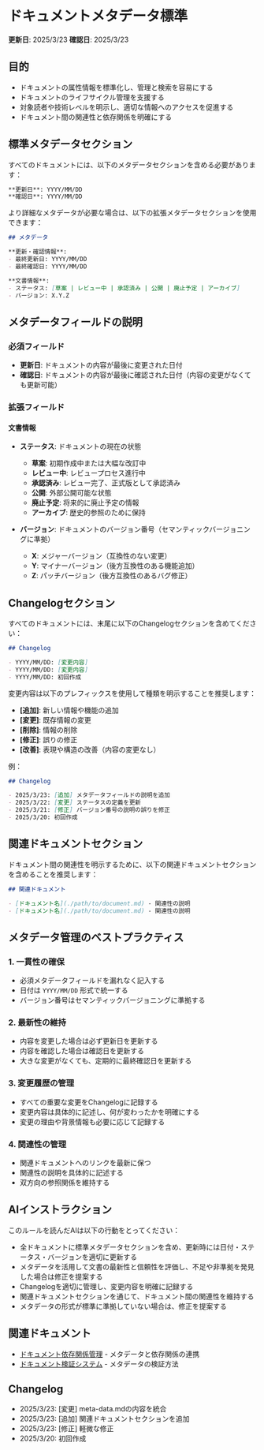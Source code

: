 # ドキュメントメタデータ標準

**更新日**: 2025/3/23
**確認日**: 2025/3/23

## 目的

- ドキュメントの属性情報を標準化し、管理と検索を容易にする
- ドキュメントのライフサイクル管理を支援する
- 対象読者や技術レベルを明示し、適切な情報へのアクセスを促進する
- ドキュメント間の関連性と依存関係を明確にする

## 標準メタデータセクション

すべてのドキュメントには、以下のメタデータセクションを含める必要があります：

```markdown
**更新日**: YYYY/MM/DD
**確認日**: YYYY/MM/DD
```

より詳細なメタデータが必要な場合は、以下の拡張メタデータセクションを使用できます：

```markdown
## メタデータ

**更新・確認情報**:
- 最終更新日: YYYY/MM/DD
- 最終確認日: YYYY/MM/DD

**文書情報**:
- ステータス: [草案 | レビュー中 | 承認済み | 公開 | 廃止予定 | アーカイブ]
- バージョン: X.Y.Z
```

## メタデータフィールドの説明

### 必須フィールド

- **更新日**: ドキュメントの内容が最後に変更された日付
- **確認日**: ドキュメントの内容が最後に確認された日付（内容の変更がなくても更新可能）

### 拡張フィールド

#### 文書情報

- **ステータス**: ドキュメントの現在の状態
  - **草案**: 初期作成中または大幅な改訂中
  - **レビュー中**: レビュープロセス進行中
  - **承認済み**: レビュー完了、正式版として承認済み
  - **公開**: 外部公開可能な状態
  - **廃止予定**: 将来的に廃止予定の情報
  - **アーカイブ**: 歴史的参照のために保持

- **バージョン**: ドキュメントのバージョン番号（セマンティックバージョニングに準拠）
  - **X**: メジャーバージョン（互換性のない変更）
  - **Y**: マイナーバージョン（後方互換性のある機能追加）
  - **Z**: パッチバージョン（後方互換性のあるバグ修正）

## Changelogセクション

すべてのドキュメントには、末尾に以下のChangelogセクションを含めてください：

```markdown
## Changelog

- YYYY/MM/DD: [変更内容]
- YYYY/MM/DD: [変更内容]
- YYYY/MM/DD: 初回作成
```

変更内容は以下のプレフィックスを使用して種類を明示することを推奨します：

- **[追加]**: 新しい情報や機能の追加
- **[変更]**: 既存情報の変更
- **[削除]**: 情報の削除
- **[修正]**: 誤りの修正
- **[改善]**: 表現や構造の改善（内容の変更なし）

例：
```markdown
## Changelog

- 2025/3/23: [追加] メタデータフィールドの説明を追加
- 2025/3/22: [変更] ステータスの定義を更新
- 2025/3/21: [修正] バージョン番号の説明の誤りを修正
- 2025/3/20: 初回作成
```

## 関連ドキュメントセクション

ドキュメント間の関連性を明示するために、以下の関連ドキュメントセクションを含めることを推奨します：

```markdown
## 関連ドキュメント

- [ドキュメント名](./path/to/document.md) - 関連性の説明
- [ドキュメント名](./path/to/document.md) - 関連性の説明
```

## メタデータ管理のベストプラクティス

### 1. 一貫性の確保

- 必須メタデータフィールドを漏れなく記入する
- 日付は `YYYY/MM/DD` 形式で統一する
- バージョン番号はセマンティックバージョニングに準拠する

### 2. 最新性の維持

- 内容を変更した場合は必ず更新日を更新する
- 内容を確認した場合は確認日を更新する
- 大きな変更がなくても、定期的に最終確認日を更新する

### 3. 変更履歴の管理

- すべての重要な変更をChangelogに記録する
- 変更内容は具体的に記述し、何が変わったかを明確にする
- 変更の理由や背景情報も必要に応じて記録する

### 4. 関連性の管理

- 関連ドキュメントへのリンクを最新に保つ
- 関連性の説明を具体的に記述する
- 双方向の参照関係を維持する

## AIインストラクション

このルールを読んだAIは以下の行動をとってください：

- 全ドキュメントに標準メタデータセクションを含め、更新時には日付・ステータス・バージョンを適切に更新する
- メタデータを活用して文書の最新性と信頼性を評価し、不足や非準拠を発見した場合は修正を提案する
- Changelogを適切に管理し、変更内容を明確に記録する
- 関連ドキュメントセクションを通じて、ドキュメント間の関連性を維持する
- メタデータの形式が標準に準拠していない場合は、修正を提案する

## 関連ドキュメント

- [ドキュメント依存関係管理](./relations.md) - メタデータと依存関係の連携
- [ドキュメント検証システム](../validation.md) - メタデータの検証方法

## Changelog

- 2025/3/23: [変更] meta-data.mdの内容を統合
- 2025/3/23: [追加] 関連ドキュメントセクションを追加
- 2025/3/23: [修正] 軽微な修正
- 2025/3/20: 初回作成
